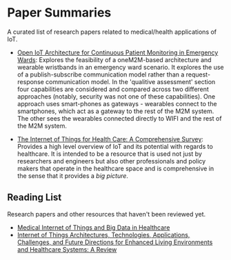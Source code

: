 # Paper Summaries

A curated list of research papers related to medical/health applications of IoT.

- [Open IoT Architecture for Continuous Patient Monitoring in Emergency Wards](https://www.mdpi.com/2079-9292/8/10/1074): Explores the feasibility of a oneM2M-based architecture and wearable wristbands in an emergency ward scenario. It explores the use of a publish-subscribe communication model rather than a request-response communication model. In the 'qualitive assessment' section four capabilities are considered and compared across two different approaches (notably, security was not one of these capabilities). One approach uses smart-phones as gateways - wearables connect to the smartphones, which act as a gateway to the rest of the M2M system. The other sees the wearables connected directly to WIFI and the rest of the M2M system.

- [The Internet of Things for Health Care: A Comprehensive Survey](https://ieeexplore.ieee.org/abstract/document/7113786): Provides a high level overview of IoT and its potential with regards to healthcare. It is intended to be a resource that is used not just by researchers and engineers but also other professionals and policy makers that operate in the healthcare space and is comprehensive in the sense that it provides a *big picture*.

## Reading List

Research papers and other resources that haven't been reviewed yet.

- [Medical Internet of Things and Big Data in Healthcare](https://e-hir.org/journal/view.php?id=10.4258/hir.2016.22.3.156)
- [Internet of Things Architectures, Technologies, Applications, Challenges, and Future Directions for Enhanced Living Environments and Healthcare Systems: A Review](https://www.mdpi.com/2079-9292/8/10/1081)
